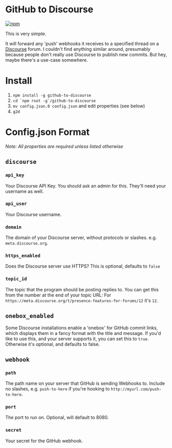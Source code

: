 # GitHub to Discourse
[![npm](https://img.shields.io/npm/v/github-to-discourse.svg)](https://www.npmjs.com/package/github-to-discourse)

This is very simple.

It will forward any 'push' webhooks it receives to a specified thread on a [Discourse](https://discourse.org) forum. I couldn't find anything similar around, presumably because people don't really use Discourse to publish new commits. But hey, maybe there's a use-case somewhere.

# Install
1. `npm install -g github-to-discourse`
2. ``cd `npm root -g`/github-to-discourse``
2. `mv config.json.0 config.json` and edit properties (see below)
3. `g2d`

# Config.json Format
_Note: All properties are required unless listed otherwise_
## `discourse`
### `api_key`
Your Discourse API Key. You should ask an admin for this. They'll need your username as well.
### `api_user`
Your Discourse username.
### `domain`
The domain of your Discourse server, without protocols or slashes. e.g. `meta.discourse.org`.
### `https_enabled`
Does the Discourse server use HTTPS? This is optional, defaults to `false`
### `topic_id`
The topic that the program should be posting replies to. You can get this from the number at the end of your topic URL: For `https://meta.discourse.org/t/presence-features-for-forums/12` it's `12`.
## `onebox_enabled`
Some Discourse installations enable a 'onebox' for GitHub commit links, which displays them in a fancy format with the title and message. If you'd like to use this, and your server supports it, you can set this to `true`. Otherwise it's optional, and defaults to false.
## `webhook`
### `path`
The path name on your server that GitHub is sending Webhooks to. Include no slashes, e.g. `push-to-here` if you're hooking to `http://myurl.com/push-to-here`.
### `port`
The port to run on. Optional, will default to 8080.
### `secret`
Your secret for the GitHub webhook.
